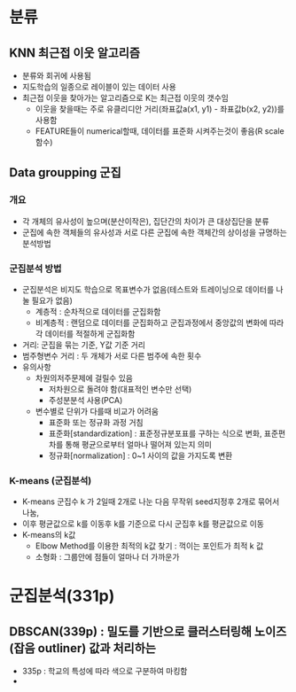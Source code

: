 # 분류

## KNN 최근접 이웃 알고리즘

- 분류와 회귀에 사용됨
- 지도학습의 일종으로 레이블이 있는 데이터 사용
- 최근접 이웃을 찾아가는 알고리즘으로 K는 최근접 이웃의 갯수임
  - 이웃을 찾을때는 주로 유클리디안 거리(좌표값a(x1, y1) - 좌표값b(x2, y2))를 사용함
  - FEATURE들이 numerical할때, 데이터를 표준화 시켜주는것이 좋음(R scale 함수)

## Data groupping 군집

### 개요

- 각 개체의 유사성이 높으며(분산이작은), 집단간의 차이가 큰 대상집단을 분류
- 군집에 속한 객체들의 유사성과 서로 다른 군집에 속한 객체간의 상이성을 규명하는 분석방법

### 군집분석 방법

- 군집분석은 비지도 학습으로 목표변수가 없음(테스트와 트레이닝으로 데이터를 나눌 필요가 없음)
  - 계층적 : 순차적으로 데이터를 군집화함
  - 비계층적 : 랜덤으로 데이터를 군집화하고 군집과정에서 중앙값의 변화에 따라 각 데이터를 적절하게 군집화함
- 거리: 군집을 묶는 기준, Y값 기준 거리
- 범주형변수 거리 : 두 개체가 서로 다른 범주에 속한 횟수
- 유의사항
  - 차원의저주문제에 걸릴수 있음
    - 저차원으로 돌려야 함(대표적인 변수만 선택)
    - 주성분분석 사용(PCA)
  - 변수별로 단위가 다를때 비교가 어려움
    - 표준화 또는 정규화 과정 거침
    - 표준화[standardization] : 표준정규분포표를 구하는 식으로 변화, 표준편차를 통해 평균으로부터 얼마나 떨어져 있는지 의미
    - 정규화[normalization] : 0~1 사이의 값을 가지도록 변환

### K-means (군집분석)

- K-means 군집수 k 가 2일때 2개로 나눈 다음 무작위 seed지정후 2개로 묶어서 나눔,
- 이후 평균값으로 k를 이동후 k를 기준으로 다시 군집후 k를 평균값으로 이동
- K-means의 k값
  - Elbow Method를 이용한 최적의 k값 찾기 : 꺽이는 포인트가 최적 k 값
  - 소형화 : 그룹안에 점들이 얼마나 더 가까운가

# 군집분석(331p)

## DBSCAN(339p) : 밀도를 기반으로 클러스터링해 노이즈(잡음 outliner) 값과 처리하는

- 335p : 학교의 특성에 따라 색으로 구분하여 마킹함
- 



